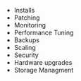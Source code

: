 * Installs 
* Patching
* Monitoring
* Performance Tuning
* Backups
* Scaling
* Security
* Hardware upgrades
* Storage Managment